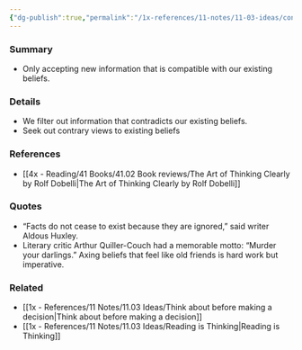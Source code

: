 ```yaml
---
{"dg-publish":true,"permalink":"/1x-references/11-notes/11-03-ideas/confirmation-bias/","title":"Confirmation Bias"}
---
```



### Summary
- Only accepting new information that is compatible with our existing beliefs.

### Details
- We filter out information that contradicts our existing beliefs.
- Seek out contrary views to existing beliefs

### References
- [[4x - Reading/41 Books/41.02 Book reviews/The Art of Thinking Clearly by Rolf Dobelli\|The Art of Thinking Clearly by Rolf Dobelli]]

### Quotes
- “Facts do not cease to exist because they are ignored,” said writer Aldous Huxley. 
- Literary critic Arthur Quiller-Couch had a memorable motto: “Murder your darlings.”  Axing beliefs that feel like old friends is hard work but imperative.

### Related
- [[1x - References/11 Notes/11.03 Ideas/Think about before making a decision\|Think about before making a decision]]
- [[1x - References/11 Notes/11.03 Ideas/Reading is Thinking\|Reading is Thinking]]